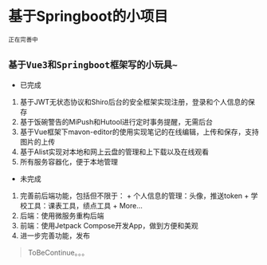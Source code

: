 # 基于Springboot的小项目
`正在完善中`
## `基于Vue3和Springboot框架写的小玩具~`
+ 已完成
 1. 基于JWT无状态协议和Shiro后台的安全框架实现注册，登录和个人信息的保存
 2. 基于饭碗警告的MiPush和Hutool进行定时事务提醒，无需后台
 3. 基于Vue框架下mavon-editor的使用实现笔记的在线编辑，上传和保存，支持图片的上传
 4. 基于Alist实现对本地和网上云盘的管理和上下载以及在线观看
 5. 所有服务容器化，便于本地管理
+ 未完成
 1. 完善前后端功能，包括但不限于：
        + 个人信息的管理：头像，推送token
        + 学校工具：课表工具，绩点工具
        + More...
 2. 后端：使用微服务重构后端
 3. 前端：使用Jetpack Compose开发App，做到方便和美观
 4. 进一步完善功能，发布
> ToBeContinue。。。
